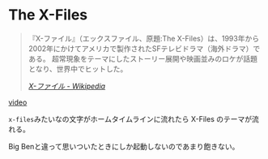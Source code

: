 # The X-Files

> 『X-ファイル』（エックスファイル、原題:The X-Files）は、1993年から2002年にかけてアメリカで製作されたSFテレビドラマ（海外ドラマ）である。 超常現象をテーマにしたストーリー展開や映画並みのロケが話題となり、世界中でヒットした。
>
> <cite><a href="https://ja.wikipedia.org/wiki/X-%E3%83%95%E3%82%A1%E3%82%A4%E3%83%AB">X-ファイル - Wikipedia</a></cite>

<!-- prettier-ignore -->
[video](https://media.stellaria.network/media_attachments/files/000/169/793/original/16d8cc42af6ec5bf.mp4 ':include')

`x-files`みたいなの文字がホームタイムラインに流れたら X-Files のテーマが流れる。

Big Benと違って思いついたときにしか起動しないのであまり飽きない。
